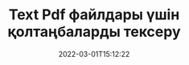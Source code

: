 ---
############################# Static ############################
layout: "auto-gen-signature"
date: 2022-03-01T15:12:22
draft: false
operation: Verify
signaturetype: Text
fileformat: Pdf
productName: .NET
lang: kk
productCode: net
otherformats: pdf doc docx docm dot dotm dotx odt ott rtf xls xlsx xlsm xlsb csv ods ots xltx xltm ppt pptx pps ppsx odp otp potx potm pptm ppsm
breadcrumb: Put Text signature on Pdf for C#

############################# Head ############################
head_title: "C# арқылы Pdf файлдары үшін Text қолтаңбаларын тексеру"
head_description: "Pdf құжаттар мен олардың Text қолтаңбаларын тексеру үшін .NET кодының бірнеше жолын ғана пайдаланыңыз."

############################# Header ############################
title: "Text Pdf файлдары үшін қолтаңбаларды тексеру"
description: ".NET үшін API Pdf құжаттарындағы Text қолтаңбаларын тексеру мүмкіндігін береді. Pdf құжаттарыңыздың ішіндегі электрондық қолтаңбаларды тексеру тез және оңай орындалуы мүмкін."
bg_image: "https://cms.admin.containerize.com/templates/aspose/App_Themes/V3/images/bg/header1.png"
bg_overlay: false
button:
    enable: true

############################# SubMenu ############################
submenu:
    enable: true

    left:
        img_alt: "GroupDocs.Signature for .NET"
        image: "https://cms.admin.containerize.com/templates/groupdocs/images/product-logos/90x90-noborder/groupdocs-signature-net.png"
        product: "GroupDocs.Signature"
        platform: ".NET"



############################# About ############################
about:
    enable: true
    title: "Жаңа GroupDocs.Signature for .NET API мүмкіндіктерін ашыңыз"
    content: |
        [GroupDocs.Signature for .NET](https://products.groupdocs.com/signature/net/) API электрондық қолтаңбаларды пайдалану арқылы көптеген құжаттар пішімдерін өңдеудің кең ауқымын қамтамасыз етеді. Мәтіндер, суреттер, сандық сертификаттар, штрих-кодтар, QR-кодтар, мөрлер немесе метадеректер сияқты сандық қолтаңбаның көптеген түрлеріне қолдау көрсетіледі. Тұтынушылар PDF файлдарында, MS Word құжаттарында, MS Excel жұмыс кітаптарында, MS PowerPoint презентацияларында, Adobe Photoshop файлдарында және әртүрлі кескін пішімдерінде цифрлық қолтаңбаларды қоса, жоя, өңдеу, тексеру немесе іздеуге болады. Қосымша мүмкіндіктер мен параметрлердің таңғажайып саны қол жетімді.
    

############################# Steps ############################
steps:
    enable: true
    title_left: "Pdf құжатындағы Text қолтаңбаларын тексеру жолы"
    content_left: |
        [GroupDocs.Signature for .NET](https://products.groupdocs.com/signature/net/) Pdf құжаттарында орналастырылған Text қолтаңбаларын тексеру сияқты пайдалы мүмкіндіктерді қамтиды. Бұл мүмкіндікті қосымша кодты қолданбай пайдаланыңыз.
        
        * Біріншіден, тексеру қажет құжатқа конструктор параметрінің жолын қамтамасыз ететін Signature класын жасаңыз.
        * Екіншіден, жаңа VerifyOptions нысанын жасаңыз және барлық қажетті сипаттарды орнатыңыз.
        * Соңында, VerifyOptions данасын өткізетін Қолтаңба нысанын тексеру әдісін шақырыңыз.
        * Содан кейін тексеру нәтижелерін өңдеңіз.

    title_right: "Жүйе талаптары"
    content_right: |
        GroupDocs.Signature for .NET барлық негізгі платформалар мен операциялық жүйелерде қолдау көрсетеді. Төмендегі кодты орындамас бұрын, жүйеде келесі алғышарттар орнатылғанына көз жеткізіңіз.

        * Операциялық жүйелер: Microsoft Windows, Linux, MacOS
        * Әзірлеу орталары: Microsoft Visual Studio, Xamarin, MonoDevelop
        * Frameworks: .NET Framework, .NET Standard, .NET Core, Mono
        * GroupDocs.Signature for .NET соңғы нұсқасын [Nuget](https://www.nuget.org/packages/groupdocs.signature) ішінен жүктеп алыңыз.
         
    code: |
        ```csharp    
                
        // Set up input Pdf file
        string filePath = "input.pdf";

        // Instantiate Signature for input file
        using (GroupDocs.Signature.Signature signature = new GroupDocs.Signature.Signature(filePath))
        {
                //Provide verification options
                TextVerifyOptions options = new TextVerifyOptions()
                {
                    // Process all pages 
                    AllPages = true,
                    // set up text match type
                    MatchType = TextMatchType.Exact,
                    // specify text pattern to search
                    Text = "Very important signature",
                };

                // Verify document signatures
                VerificationResult result = signature.Verify(options);

                //process result
                if (result.IsValid)
                {
                    //..
                }
        }

        ```

############################# Demos ############################
demos:
    enable: true
    title: "Text қолтаңбаларымен тікелей демо арқылы қол қою"
    content: |
       Дәл қазір [GroupDocs.Signature қолданбасы](https://products.groupdocs.app/signature/family) веб-сайтына кіру арқылы Pdf файлына әртүрлі электрондық қолтаңбаларды қосыңыз.          

############################# More Formats ############################
more_formats:
    enable: true
    title: "C# арқылы басқа Text қолтаңбаларын тексеріңіз"
    content: |
        "Түрлі құжаттарға орналастырылған электрондық қолтаңбаларды тексеру. Төменде көрсетілгендей танымал файл пішіміндегі қолтаңбалардың сапасын тексеріңіз."
    format: 
       
       
back_to_top:
    enable: true
---